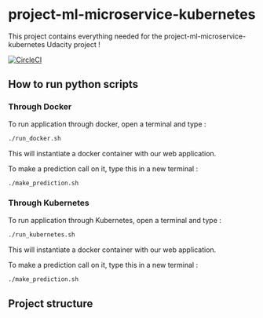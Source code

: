 # project-ml-microservice-kubernetes

This project contains everything needed for the project-ml-microservice-kubernetes Udacity project !

[![CircleCI](https://circleci.com/gh/gfalcone/project-ml-microservice-kubernetes/tree/master.svg?style=svg)](https://circleci.com/gh/gfalcone/project-ml-microservice-kubernetes/tree/master)

## How to run python scripts

### Through Docker

To run application through docker, open a terminal and type : 

```bash
./run_docker.sh
```

This will instantiate a docker container with our web application.

To make a prediction call on it, type this in a new terminal : 

```bash
./make_prediction.sh
```

### Through Kubernetes


To run application through Kubernetes, open a terminal and type :

```bash
./run_kubernetes.sh
```

This will instantiate a docker container with our web application.

To make a prediction call on it, type this in a new terminal :

```bash
./make_prediction.sh
```

## Project structure
